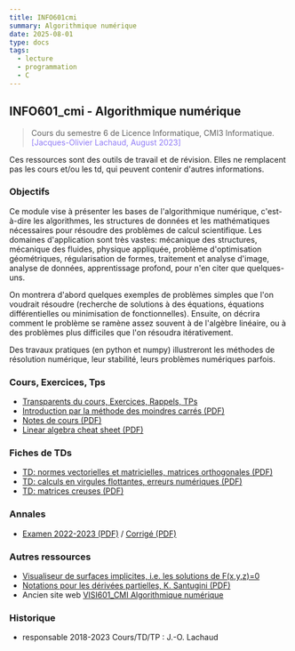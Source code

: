 ```yaml
---
title: INFO601cmi
summary: Algorithmique numérique
date: 2025-08-01
type: docs
tags:
  - lecture
  - programmation
  - C
---
```


## INFO601_cmi - Algorithmique numérique

> Cours du semestre 6 de Licence Informatique, CMI3 Informatique.
> <a style="color:#907bf7;">[Jacques-Olivier Lachaud, August 2023]</a>

Ces ressources sont des outils de travail et de révision. Elles ne
remplacent pas les cours et/ou les td, qui peuvent contenir d'autres
informations.

### Objectifs

Ce module vise à présenter les bases de l'algorithmique numérique, c'est-à-dire les algorithmes, les structures de données et les mathématiques nécessaires pour résoudre des problèmes de calcul scientifique. Les domaines d'application sont très vastes: mécanique des structures, mécanique des fluides, physique appliquée, problème d'optimisation géométriques, régularisation de formes, traitement et analyse d'image, analyse de données, apprentissage profond, pour n'en citer que quelques-uns.

On montrera d'abord quelques exemples de problèmes simples que l'on
voudrait résoudre (recherche de solutions à des équations, équations
différentielles ou minimisation de fonctionnelles). Ensuite, on
décrira comment le problème se ramène assez souvent à de l'algèbre
linéaire, ou à des problèmes plus difficiles que l'on résoudra
itérativement.

Des travaux pratiques (en python et numpy) illustreront les méthodes
de résolution numérique, leur stabilité, leurs problèmes numériques
parfois.

### Cours, Exercices, Tps

* [Transparents du cours, Exercices, Rappels, TPs](https://codimd.math.cnrs.fr/s/IWTaBkA9m)
* [Introduction par la méthode des moindres carrés (PDF)](Cours/moindres-carres.pdf)
* [Notes de cours (PDF)](Cours/notes-de-cours.pdf)
* [Linear algebra cheat sheet (PDF)](Cours/linalg-cheat-sheet.pdf)

### Fiches de TDs

* [TD: normes vectorielles et matricielles, matrices orthogonales (PDF)](TDs/td-normes.pdf)
* [TD: calculs en virgules flottantes, erreurs numériques (PDF)](TDs/td-errnum.pdf)
* [TD: matrices creuses (PDF)](TDs/td-matrices-creuses.pdf)

### Annales

* [Examen 2022-2023 (PDF)](Annales/examen-2022-2023.pdf) / [Corrigé (PDF)](Annales/examen-2022-2023-sol.pdf)


### Autres ressources

* [Visualiseur de surfaces implicites, i.e. les solutions de F(x,y,z)=0](https://jacquesolivierlachaud.github.io/AlgoSurfer)
* [Notations pour les dérivées partielles, K. Santugini (PDF)](Cours/PolyDeriveesPartielles.pdf)
* Ancien site web [VISI601_CMI Algorithmique numérique](http://os-vps418.infomaniak.ch:1250/mediawiki/index.php/VISI601_CMI_:_Algorithmique_numérique)

### Historique

* responsable 2018-2023 Cours/TD/TP : J.-O. Lachaud

